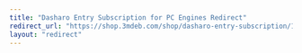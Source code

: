 ```yaml
---
title: "Dasharo Entry Subscription for PC Engines Redirect"
redirect_url: "https://shop.3mdeb.com/shop/dasharo-entry-subscription/1-year-dasharo-entry-subscription-for-network-appliance/"
layout: "redirect"
---
```

